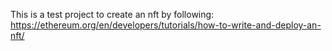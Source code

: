 This is a test project to create an nft by following: https://ethereum.org/en/developers/tutorials/how-to-write-and-deploy-an-nft/
